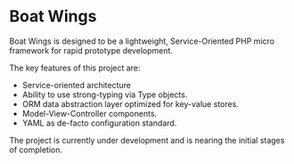 Boat Wings
==========
Boat Wings is designed to be a lightweight, Service-Oriented PHP micro framework for rapid prototype development.

The key features of this project are:

* Service-oriented architecture 
* Ability to use strong-typing via Type objects. 
* ORM data abstraction layer optimized for key-value stores. 
* Model-View-Controller components. 
* YAML as de-facto configuration standard. 

The project is currently under development and is nearing the initial stages of completion.

